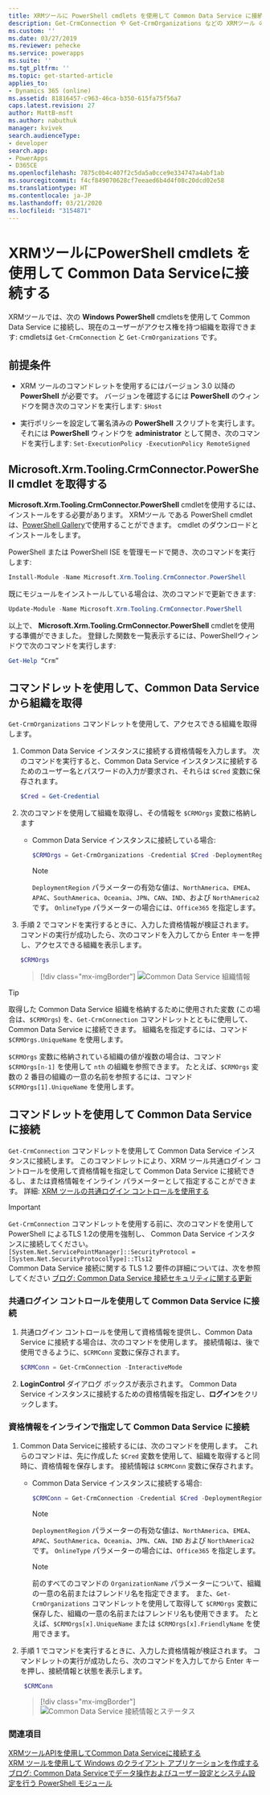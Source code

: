 ```yaml
---
title: XRMツールに PowerShell cmdlets を使用して Common Data Service に接続する (Common Data Service)| Microsoft Docs
description: Get-CrmConnection や Get-CrmOrganizations などの XRMツール の PowerShell cmdlets を使用して Common Data Service に接続し、現在のユーザーがアクセスできる組織を取得する方法を説明します。
ms.custom: ''
ms.date: 03/27/2019
ms.reviewer: pehecke
ms.service: powerapps
ms.suite: ''
ms.tgt_pltfrm: ''
ms.topic: get-started-article
applies_to:
- Dynamics 365 (online)
ms.assetid: 81816457-c963-46ca-b350-615fa75f56a7
caps.latest.revision: 27
author: MattB-msft
ms.author: nabuthuk
manager: kvivek
search.audienceType:
- developer
search.app:
- PowerApps
- D365CE
ms.openlocfilehash: 7875c0b4c407f2c5da5a0cce9e334747a4abf1ab
ms.sourcegitcommit: f4cf849070628cf7eeaed6b4d4f08c20dcd02e58
ms.translationtype: HT
ms.contentlocale: ja-JP
ms.lasthandoff: 03/21/2020
ms.locfileid: "3154871"
---
```

# <a name="use-powershell-cmdlets-for-xrm-tooling-to-connect-to-common-data-service"></a>XRMツールにPowerShell cmdlets を使用して Common Data Serviceに接続する

XRMツールでは、次の **Windows PowerShell** cmdletsを使用して Common Data Service に接続し、現在のユーザーがアクセス権を持つ組織を取得できます: cmdletsは `Get-CrmConnection` と `Get-CrmOrganizations` です。  

 
<a name="Prereq"></a>   

## <a name="prerequisites"></a>前提条件  
  
-  XRM ツールのコマンドレットを使用するにはバージョン 3.0 以降の **PowerShell** が必要です。 バージョンを確認するには **PowerShell** のウィンドウを開き次のコマンドを実行します: `$Host`  
  
-  実行ポリシーを設定して署名済みの **PowerShell** スクリプトを実行します。 それには **PowerShell** ウィンドウを **administrator** として開き、次のコマンドを実行します: `Set-ExecutionPolicy -ExecutionPolicy RemoteSigned`  
  
<a name="register"></a>   

## <a name="acquire-the-microsoftxrmtoolingcrmconnectorpowershell-cmdlet"></a>Microsoft.Xrm.Tooling.CrmConnector.PowerShell cmdlet を取得する 

**Microsoft.Xrm.Tooling.CrmConnector.PowerShell** cmdletを使用するには、インストールをする必要があります。 XRMツール である PowerShell cmdlet は、[PowerShell Gallery](https://www.powershellgallery.com/packages/Microsoft.Xrm.Tooling.CrmConnector.PowerShell)で使用することができます。 cmdlet のダウンロードとインストールをします。
  
PowerShell または PowerShell ISE を管理モードで開き、次のコマンドを実行します:

   ```powershell
  Install-Module -Name Microsoft.Xrm.Tooling.CrmConnector.PowerShell
   ```  
既にモジュールをインストールしている場合は、次のコマンドで更新できます:

   ```powershell
  Update-Module -Name Microsoft.Xrm.Tooling.CrmConnector.PowerShell
   ```
    
以上で、 **Microsoft.Xrm.Tooling.CrmConnector.PowerShell** cmdletを使用する準備ができました。 登録した関数を一覧表示するには、PowerShellウィンドウで次のコマンドを実行します:  
  
   ```powershell
  Get-Help “Crm”  
   ```  


<a name="RetrieveOrgs"></a>   

## <a name="use-the-cmdlet-to-retrieve-organizations-from-common-data-service"></a>コマンドレットを使用して、Common Data Service から組織を取得  

`Get-CrmOrganizations` コマンドレットを使用して、アクセスできる組織を取得します。  
  

1.  Common Data Service インスタンスに接続する資格情報を入力します。 次のコマンドを実行すると、Common Data Service インスタンスに接続するためのユーザー名とパスワードの入力が要求され、それらは `$Cred` 変数に保存されます。  

  
    ```powershell  
    $Cred = Get-Credential  
    ```  
2. 次のコマンドを使用して組織を取得し、その情報を `$CRMOrgs` 変数に格納します

    - Common Data Service インスタンスに接続している場合:  
  
        ```powershell  
        $CRMOrgs = Get-CrmOrganizations -Credential $Cred -DeploymentRegion NorthAmerica –OnlineType Office365  
        ```  
  
        > [!NOTE]
        > `DeploymentRegion` パラメーターの有効な値は、`NorthAmerica`、`EMEA`、`APAC`、`SouthAmerica`、`Oceania`、`JPN`、`CAN`、`IND`、および `NorthAmerica2` です。 `OnlineType` パラメーターの場合には、`Office365` を指定します。
  
  
3.  手順 2 でコマンドを実行するときに、入力した資格情報が検証されます。 コマンドの実行が成功したら、次のコマンドを入力してから Enter キーを押し、アクセスできる組織を表示します。  
  
      ```powershell  
      $CRMOrgs  
      ```  
      > [!div class="mx-imgBorder"]
      > ![Common Data Service 組織情報](../media/xrmtooling-powershell-1.png "Common Data Service")
  

> [!TIP]
> 取得した Common Data Service 組織を格納するために使用された変数 (この場合は、`$CRMOrgs`) を、`Get-CrmConnection` コマンドレットとともに使用して、Common Data Service に接続できます。 組織名を指定するには、コマンド `$CRMOrgs.UniqueName` を使用します。  
>   
> `$CRMOrgs` 変数に格納されている組織の値が複数の場合は、コマンド `$CRMOrgs[n-1]` を使用して `nth` の組織を参照できます。 たとえば、`$CRMOrgs` 変数の 2 番目の組織の一意の名前を参照するには、コマンド `$CRMOrgs[1].UniqueName` を使用します。
  
<a name="ConnecttoCRM"></a>
   
## <a name="use-the-cmdlet-to-connect-to-common-data-service"></a>コマンドレットを使用して Common Data Service に接続  

`Get-CrmConnection` コマンドレットを使用して Common Data Service インスタンスに接続します。 このコマンドレットにより、XRM ツール共通ログイン コントロールを使用して資格情報を指定して Common Data Service に接続できるし、または資格情報をインライン パラメーターとして指定することができます。 詳細: [XRM ツールの共通ログイン コントロールを使用する](use-xrm-tooling-common-login-control-client-applications.md)

> [!IMPORTANT]
> `Get-CrmConnection` コマンドレットを使用する前に、次のコマンドを使用して PowerShell によるTLS 1.2の使用を強制し、 Common Data Service インスタンスに接続してください。<br/>
> `[System.Net.ServicePointManager]::SecurityProtocol = [System.Net.SecurityProtocolType]::Tls12`<br/>
> Common Data Service 接続に関する TLS 1.2 要件の詳細については、次を参照してください [ブログ: Common Data Service 接続セキュリティに関する更新](https://blogs.msdn.microsoft.com/crm/2017/09/28/updates-coming-to-dynamics-365-customer-engagement-connection-security/)   
  
### <a name="connect-to-common-data-service-by-using-the-common-login-control"></a>共通ログイン コントロールを使用して Common Data Service に接続  
  
1.  共通ログイン コントロールを使用して資格情報を提供し、Common Data Service に接続する場合は、次のコマンドを使用します。 接続情報は、後で使用できるように、`$CRMConn` 変数に保存されます。  
  
    ```powershell  
    $CRMConn = Get-CrmConnection -InteractiveMode  
    ```  
  
2. **LoginControl** ダイアログ ボックスが表示されます。 Common Data Service インスタンスに接続するための資格情報を指定し、**ログイン**をクリックします。    
  
### <a name="connect-to-common-data-service-by-specifying-credentials-inline"></a>資格情報をインラインで指定して Common Data Service に接続  
  
1.  Common Data Serviceに接続するには、次のコマンドを使用します。 これらのコマンドは、先に作成した `$Cred` 変数を使用して、組織を取得すると同時に、資格情報を保存します。 接続情報は `$CRMConn` 変数に保存されます。

     - Common Data Service インスタンスに接続する場合:

        ```powershell  
        $CRMConn = Get-CrmConnection -Credential $Cred -DeploymentRegion <Deployment region name> –OnlineType Office365 –OrganizationName <OrgName>  
        ```
        > [!NOTE]
        > `DeploymentRegion` パラメーターの有効な値は、`NorthAmerica`、`EMEA`、`APAC`、`SouthAmerica`、`Oceania`、`JPN`、`CAN`、`IND` および `NorthAmerica2` です。 `OnlineType` パラメーターの場合には、`Office365` を指定します。 
  
        > [!NOTE]
        > 前のすべてのコマンドの `OrganizationName` パラメーターについて、組織の一意の名前またはフレンドリ名を指定できます。 また、`Get-CrmOrganizations` コマンドレットを使用して取得して `$CRMOrgs` 変数に保存した、組織の一意の名前またはフレンドリ名も使用できます。 たとえば、`$CRMOrgs[x].UniqueName` または `$CRMOrgs[x].FriendlyName` を使用できます。  
  
2.  手順 1 でコマンドを実行するときに、入力した資格情報が検証されます。 コマンドレットの実行が成功したら、次のコマンドを入力してから Enter キーを押し、接続情報と状態を表示します。  

      ```powershell  
       $CRMConn  
       ```  

       > [!div class="mx-imgBorder"]
       > ![Common Data Service 接続情報とステータス](../media/xrm-tooling-powershell-2.png "Common Data Service の接続情報とステータス") 

  
### <a name="see-also"></a>関連項目
  
[XRMツールAPIを使用してCommon Data Serviceに接続する](use-crmserviceclient-constructors-connect.md)<br />
[XRM ツールを使用して Windows のクライアント アプリケーションを作成する](build-windows-client-applications-xrm-tools.md)<br />
[ブログ: Common Data Serviceでデータ操作およびユーザー設定とシステム設定を行う PowerShell モジュール](https://blogs.msdn.com/b/crm/archive/2015/09/25/powershell-module-for-performing-data-operations-and-manipulating-user-and-system-settings-in-crm.aspx)

